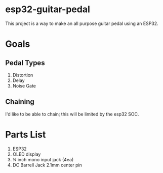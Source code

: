 # esp32-guitar-pedal
This project is a way to make an all purpose guitar pedal using an ESP32.

# Goals 
## Pedal Types
1. Distortion
2. Delay
3. Noise Gate

## Chaining
I'd like to be able to chain; this will be limited by the esp32 SOC.  

# Parts List
1. ESP32
2. OLED display
3. ¼ inch mono input jack (4ea)
4. DC Barrell Jack 2.1mm center pin

